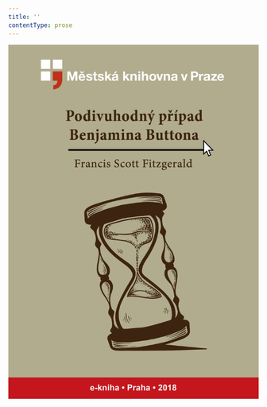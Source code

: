 ```yaml
---
title: ''
contentType: prose
---
```


![Podivuhodný případ Benjamina Buttona](./resources/obalka.jpg)
